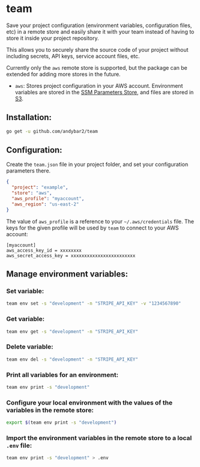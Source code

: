 # team

Save your project configuration (environment variables, configuration files, etc) in a remote store and easily share it with your team instead of having to store it inside your project repository.

This allows you to securely share the source code of your project without including secrets, API keys, service account files, etc.

Currently only the `aws` remote store is supported, but the package can be extended for adding more stores in the future.

- `aws`: Stores project configuration in your AWS account. Environment variables are stored in the [SSM Parameters Store](https://docs.aws.amazon.com/systems-manager/latest/userguide/systems-manager-paramstore.html), and files are stored in [S3](https://docs.aws.amazon.com/s3/index.html).

## Installation:

```bash
go get -u github.com/andybar2/team
```

## Configuration:

Create the `team.json` file in your project folder, and set your configuration parameters there.

```json
{
  "project": "example",
  "store": "aws",
  "aws_profile": "myaccount",
  "aws_region": "us-east-2"
}
```

The value of `aws_profile` is a reference to your `~/.aws/credentials` file. The keys for the given profile will be used by `team` to connect to your AWS account:

```
[myaccount]
aws_access_key_id = xxxxxxxx
aws_secret_access_key = xxxxxxxxxxxxxxxxxxxxxxxx
```

## Manage environment variables:

### Set variable:

```bash
team env set -s "development" -n "STRIPE_API_KEY" -v "1234567890"
```

### Get variable:

```bash
team env get -s "development" -n "STRIPE_API_KEY"
```

### Delete variable:

```bash
team env del -s "development" -n "STRIPE_API_KEY"
```

### Print all variables for an environment:

```bash
team env print -s "development"
```

### Configure your local environment with the values of the variables in the remote store:

```bash
export $(team env print -s "development")
```

### Import the environment variables in the remote store to a local `.env` file:

```bash
team env print -s "development" > .env
```
